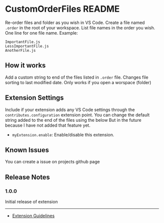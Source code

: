 # CustomOrderFiles README

Re-order files and folder as you wish in VS Code. Create a file named `.order` in the root of your workspace.
List file names in the order you wish. One line for one file name. Example:

    ImportantFile.js
    LessImportantFile.js
    AnotherFile.js

## How it works

Add a custom string to end of the files listed in `.order` file.
Changes file sorting to last modified date.
Only works if you open a worspace (folder)

## Extension Settings

Include if your extension adds any VS Code settings through the `contributes.configuration` extension point.
You can change the default string added to the end of the files using the below
But in the future because I have not added that feature yet.

* `myExtension.enable`: Enable/disable this extension.

## Known Issues

You can create a issue on projects github page

## Release Notes

### 1.0.0

Initial release of extension

---

* [Extension Guidelines](https://code.visualstudio.com/api/references/extension-guidelines)
